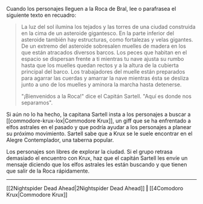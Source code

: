 Cuando los personajes lleguen a la Roca de Bral, lee o parafrasea el siguiente texto en recuadro:  

> La luz del sol ilumina los tejados y las torres de una ciudad construida en la cima de un asteroide gigantesco. En la parte inferior del asteroide también hay estructuras, como fortalezas y velas gigantes. De un extremo del asteroide sobresalen muelles de madera en los que están atracados diversos barcos. Los peces que habitan en el espacio se dispersan frente a ti mientras tu nave ajusta su rumbo hasta que los muelles quedan rectos y a la altura de la cubierta principal del barco. Los trabajadores del muelle están preparados para agarrar las cuerdas y amarrar la nave mientras ésta se desliza junto a uno de los muelles y aminora la marcha hasta detenerse.
> 
> "¡Bienvenidos a la Roca!" dice el Capitán Sartell. "Aquí es donde nos separamos".

Si aún no lo ha hecho, la capitana Sartell insta a los personajes a buscar a [[commodore-krux-lox|Commodore Krux]], un giff que se ha enfrentado a elfos astrales en el pasado y que podría ayudar a los personajes a planear su próximo movimiento. Sartell sabe que a Krux se le suele encontrar en el Alegre Contemplador, una taberna popular.

Los personajes son libres de explorar la ciudad. Si el grupo retrasa demasiado el encuentro con Krux, haz que el capitán Sartell les envíe un mensaje diciendo que los elfos astrales les están buscando y que tienen que salir de la Roca rápidamente.

* * *

[[2Nightspider Dead Ahead|2Nightspider Dead Ahead]] **|** [[4Comodoro Krux|Commodore Krux]]

